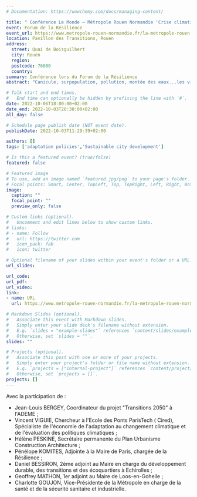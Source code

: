 ```yaml
---
# Documentation: https://wowchemy.com/docs/managing-content/

title: " Conférence Le Monde – Métropole Rouen Normandie 'Crise climatique : Comment les villes peuvent agir ?'"
event: Forum de la Résilience
event_url: https://www.metropole-rouen-normandie.fr/la-metropole-rouen-normandie-capitale-du-monde-dapres/le-forum-de-la-resilience
location: Pavillon des Transitions, Rouen
address:
  street: Quai de Boisguilbert  
  city: Rouen
  region:
  postcode: 76000
  country:
summary: Conférence lors du Forum de la Résilience 
abstract: "Canicule, surpopulation, pollution, montée des eaux...les villes se retrouvent face au défi de l’urgence climatique. Pour rester vivables, elles doivent s’adapter. Comment respecter l’environnement tout en valorisant sa croissance économique ? Comment adapter l’habitat ? Comment évoluer, sans venir à bout des ressources ? Le journal « Le Monde » nous propose un tour d’horizon avec exemples et points de vue nationaux et internationaux."

# Talk start and end times.
#   End time can optionally be hidden by prefixing the line with `#`.
date: 2022-10-06T18:00:00+02:00
date_end: 2022-10-03T20:30:00+02:00
all_day: false

# Schedule page publish date (NOT event date).
publishDate: 2022-10-03T11:29:39+02:00

authors: []
tags: ['adaptation policies','Sustainable city development']

# Is this a featured event? (true/false)
featured: false

# Featured image
# To use, add an image named `featured.jpg/png` to your page's folder. 
# Focal points: Smart, Center, TopLeft, Top, TopRight, Left, Right, BottomLeft, Bottom, BottomRight.
image:
  caption: ""
  focal_point: ""
  preview_only: false

# Custom links (optional).
#   Uncomment and edit lines below to show custom links.
# links:
# - name: Follow
#   url: https://twitter.com
#   icon_pack: fab
#   icon: twitter

# Optional filename of your slides within your event's folder or a URL.
url_slides:

url_code:
url_pdf:
url_video:
link:
- name: URL
  url: https://www.metropole-rouen-normandie.fr/la-metropole-rouen-normandie-capitale-du-monde-dapres/le-forum-de-la-resilience

# Markdown Slides (optional).
#   Associate this event with Markdown slides.
#   Simply enter your slide deck's filename without extension.
#   E.g. `slides = "example-slides"` references `content/slides/example-slides.md`.
#   Otherwise, set `slides = ""`.
slides: ""

# Projects (optional).
#   Associate this post with one or more of your projects.
#   Simply enter your project's folder or file name without extension.
#   E.g. `projects = ["internal-project"]` references `content/project/deep-learning/index.md`.
#   Otherwise, set `projects = []`.
projects: []
---
```


Avec la participation de :
- Jean-Louis BERGEY, Coordinateur du projet "Transitions 2050" à l'ADEME ; 
- Vincent VIGUIE, Chercheur à l'Ecole des Ponts ParisTech ( Cired), Spécialiste de l'économie de l'adaptation au changement climatique et de l'évaluation des politiques climatiques ;
- Hélène PESKINE, Secrétaire permanente du Plan Urbanisme Construction Architecture ;
- Pénélope KOMITES, Adjointe à la Maire de Paris, chargée de la Résilience ;
- Daniel BESSIRON, 2ème adjoint au Maire en charge du développement durable, des transitions et des écoquartiers à Echirolles ;
- Geoffrey MATHON, 1er adjoint au Maire de Loos-en-Gohelle ;
- Charlotte GOUJON, Vice-Présidente de la Métropole en charge de la santé et de la sécurité sanitaire et industrielle.
